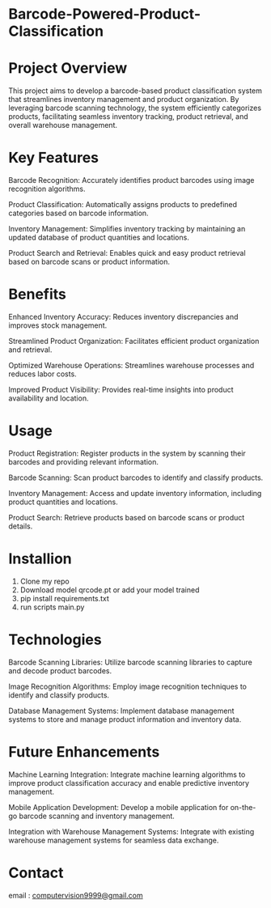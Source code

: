 # Barcode-Powered-Product-Classification

# Project Overview
This project aims to develop a barcode-based product classification system that streamlines inventory management and product organization. By leveraging barcode scanning technology, the system efficiently categorizes products, facilitating seamless inventory tracking, product retrieval, and overall warehouse management.

# Key Features
Barcode Recognition: Accurately identifies product barcodes using image recognition algorithms.

Product Classification: Automatically assigns products to predefined categories based on barcode information.

Inventory Management: Simplifies inventory tracking by maintaining an updated database of product quantities and locations.

Product Search and Retrieval: Enables quick and easy product retrieval based on barcode scans or product information.

# Benefits
Enhanced Inventory Accuracy: Reduces inventory discrepancies and improves stock management.

Streamlined Product Organization: Facilitates efficient product organization and retrieval.

Optimized Warehouse Operations: Streamlines warehouse processes and reduces labor costs.

Improved Product Visibility: Provides real-time insights into product availability and location.

# Usage
Product Registration: Register products in the system by scanning their barcodes and providing relevant information.

Barcode Scanning: Scan product barcodes to identify and classify products.

Inventory Management: Access and update inventory information, including product quantities and locations.

Product Search: Retrieve products based on barcode scans or product details.
# Installion
1. Clone my repo
2. Download model qrcode.pt or add your model trained
3. pip install requirements.txt
4. run scripts main.py

# Technologies
Barcode Scanning Libraries: Utilize barcode scanning libraries to capture and decode product barcodes.

Image Recognition Algorithms: Employ image recognition techniques to identify and classify products.

Database Management Systems: Implement database management systems to store and manage product information and inventory data.

# Future Enhancements
Machine Learning Integration: Integrate machine learning algorithms to improve product classification accuracy and enable predictive inventory management.

Mobile Application Development: Develop a mobile application for on-the-go barcode scanning and inventory management.

Integration with Warehouse Management Systems: Integrate with existing warehouse management systems for seamless data exchange.

# Contact
email : computervision9999@gmail.com
